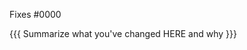 <!-- 

  YOUR PR WILL NOT BE ACCEPTED IF IT DOES NOT MEET THE
  FOLLOWING CRITERIA:

  - [ ] No other pull requests exist for this issue
  - [ ] The issue is NOT in Doom's do-not-PR list: https://gist.github.com/hlissner/bb6365626d825aeaf5e857b1c03c9837
  - [ ] Any relevant issues and PRs have been linked to
  - [ ] Commit messages conform to our conventions: https://gist.github.com/hlissner/4d78e396acb897d9b2d8be07a103a854

-->

Fixes #0000 <!-- remove if not applicable -->

{{{ Summarize what you've changed HERE and why }}}
